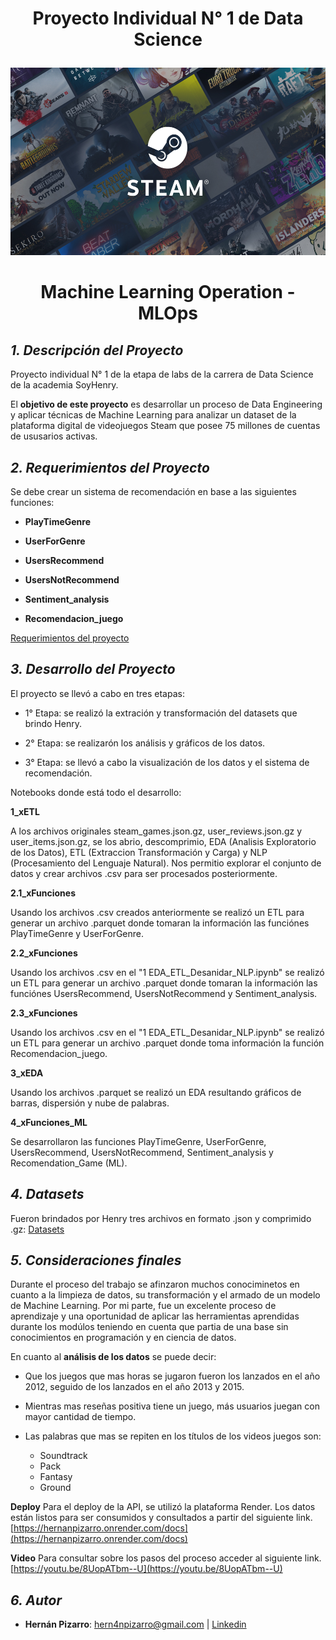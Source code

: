 #  **<p align="center">Proyecto Individual N° 1 de Data Science</p>** 

<img src="5_Imagenes\juegossteam.jpg" width="1010" height="300">

# <p align="center">Machine Learning Operation - MLOps</p>


## *1. Descripción del Proyecto*

Proyecto individual N° 1 de la etapa de labs de la carrera de Data Science de la academia SoyHenry.

El **objetivo de este proyecto** es desarrollar un proceso de Data Engineering y aplicar técnicas de Machine Learning para analizar un dataset de la plataforma digital de videojuegos Steam que posee 75 millones de cuentas de ususarios activas.

## *2. Requerimientos del Proyecto*

Se debe crear un sistema de recomendación en base a las siguientes funciones:

- **PlayTimeGenre**

- **UserForGenre**

- **UsersRecommend**

- **UsersNotRecommend**

- **Sentiment_analysis**
 
- **Recomendacion_juego**

[Requerimientos del proyecto](https://github.com/soyHenry/PI_ML_OPS/tree/PT)

## *3. Desarrollo del Proyecto*

El proyecto se llevó a cabo en tres etapas:

- 1° Etapa: se realizó la extración y transformación del datasets que brindo Henry.

- 2° Etapa: se realizarón los análisis y gráficos de los datos.

- 3° Etapa: se llevó a cabo la visualización de los datos y el sistema de recomendación.

Notebooks donde está todo el desarrollo:

**1_xETL**

A los archivos originales steam_games.json.gz, user_reviews.json.gz y user_items.json.gz, se los abrio, descomprimio, EDA (Analisis Exploratorio de los Datos), ETL (Extraccion Transformación y Carga) y NLP (Procesamiento del Lenguaje Natural). Nos permitio explorar el conjunto de datos y crear archivos .csv para ser procesados posteriormente. 

**2.1_xFunciones**

Usando los archivos .csv creados anteriormente se realizó un ETL para generar un archivo .parquet donde tomaran la información las funciónes PlayTimeGenre y UserForGenre.

**2.2_xFunciones**

Usando los archivos .csv  en el "1 EDA_ETL_Desanidar_NLP.ipynb" se realizó un ETL para generar un archivo .parquet donde tomaran la información las funciónes UsersRecommend, UsersNotRecommend y Sentiment_analysis.

**2.3_xFunciones**

Usando los archivos .csv  en el "1 EDA_ETL_Desanidar_NLP.ipynb" se realizó un ETL para generar un archivo .parquet donde toma información la función Recomendacion_juego.

**3_xEDA**

Usando los archivos .parquet se realizó un EDA resultando gráficos de barras, dispersión y nube de palabras.

**4_xFunciones_ML**

Se desarrollaron las funciones PlayTimeGenre, UserForGenre, UsersRecommend, UsersNotRecommend, Sentiment_analysis y Recomendation_Game (ML).


## *4. Datasets*

Fueron brindados por Henry tres archivos en formato .json y comprimido .gz:
[Datasets](https://drive.google.com/drive/folders/1HqBG2-sUkz_R3h1dZU5F2uAzpRn7BSpj)

## *5. Consideraciones finales*

Durante el proceso del trabajo se afinzaron muchos conociminetos en cuanto a la limpieza de datos, su transformación y el armado de un modelo de Machine Learning. Por mi parte, fue un excelente proceso de aprendizaje y una oportunidad de aplicar las herramientas aprendidas durante los modúlos teniendo en cuenta que partia de una base sin conocimientos en programación y en ciencia de datos.

En cuanto al **análisis de los datos** se puede decir: 

- Que los juegos que mas horas se jugaron fueron los lanzados en el año 2012, seguido de los lanzados en el año 2013 y 2015.

- Mientras mas reseñas positiva tiene un juego, más usuarios juegan con mayor cantidad de tiempo.

- Las palabras que mas se repiten en los títulos de los videos juegos son:

   - Soundtrack
   - Pack
   - Fantasy
   - Ground


**Deploy**
Para el deploy de la API, se utilizó la plataforma Render. Los datos están listos para ser consumidos y consultados a partir del siguiente link. [https://hernanpizarro.onrender.com/docs](https://hernanpizarro.onrender.com/docs)

**Video**
Para consultar sobre los pasos del proceso acceder al siguiente link. [https://youtu.be/8UopATbm--U](https://youtu.be/8UopATbm--U)


## *6. Autor*

- **Hernán Pizarro**: hern4npizarro@gmail.com | [Linkedin](https://www.linkedin.com/in/hern%C3%A1n-pizarro-683679268/)
